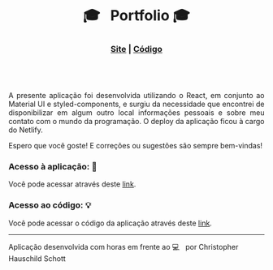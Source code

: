 # <p align="center">:mortar_board:  &nbsp; Portfolio :mortar_board: </p>

### <p align="center"> <a href="https://christopher-hauschild.netlify.app">Site</a> | <a href="https://github.com/ChristopherHauschild/My-Portfolio">Código</a> </p> <br /> <br />

<p align="justify">
A presente aplicação foi desenvolvida utilizando o React, em conjunto ao Material UI e styled-components, e surgiu da necessidade que encontrei de disponibilizar em algum outro local informações pessoais e sobre meu contato com o mundo da programação. O deploy da aplicação ficou à cargo do Netlify.
</p>

Espero que você goste! E correções ou sugestões são sempre bem-vindas!

### Acesso à aplicação: :rocket:

Você pode acessar através deste <a href="https://christopher-hauschild.netlify.app">link</a>.

### Acesso ao código: :bulb:

Você pode acessar o código da aplicação através deste <a href="https://github.com/ChristopherHauschild/My-Portfolio">link</a>.

<hr>

Aplicação desenvolvida com horas em frente ao :computer:  &nbsp; por Christopher Hauschild Schott

